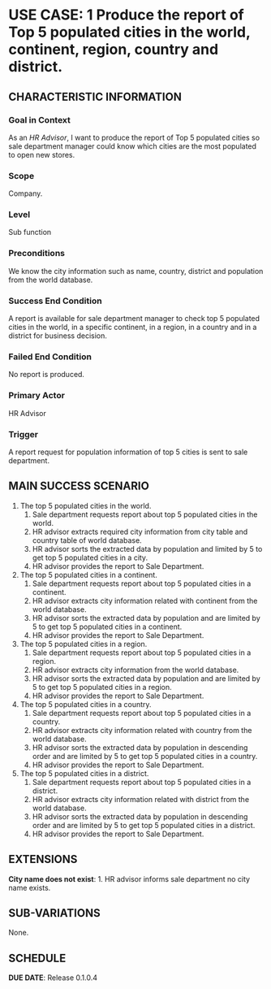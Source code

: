 # USE CASE: 1 Produce the report of Top 5 populated cities in the world, continent, region, country and district.

## CHARACTERISTIC INFORMATION

### Goal in Context

As an *HR Advisor*, I want to produce the report of Top 5 populated cities so sale department manager could know which cities are the most populated to open new stores. 
### Scope

Company.

### Level

Sub function

### Preconditions

We know the city information such as name, country, district and population from the world database. 

### Success End Condition

A report is available for sale department manager to check top 5 populated cities in the world, in a specific continent, in a region, in a country and in a district for business decision.

### Failed End Condition

No report is produced.

### Primary Actor

HR Advisor

### Trigger

A report request for population information of top 5 cities is sent to sale department.

## MAIN SUCCESS SCENARIO

1. The top 5 populated cities in the world.
   1. Sale department requests report about top 5 populated cities in the world.
   2. HR advisor extracts required city information from city table and country table of world database.
   3. HR advisor sorts the extracted data by population and limited by 5 to get top 5 populated cities in a city.
   4. HR advisor provides the report to Sale Department.
2. The top 5 populated cities in a continent.
   1. Sale department requests report about top 5 populated cities in a continent.
   2. HR advisor extracts city information related with continent from the world database.
   3. HR advisor sorts the extracted data by population and are limited by 5 to get top 5 populated cities in a continent.
   4. HR advisor provides the report to Sale Department.
3. The top 5 populated cities in a region.
   1. Sale department requests report about top 5 populated cities in a region.
   2. HR advisor extracts city information  from the world database.
   3. HR advisor sorts the extracted data by population and are limited by 5 to get top 5 populated cities in a region.
   4. HR advisor provides the report to Sale Department.
4. The top 5 populated cities in a country.
   1. Sale department requests report about top 5 populated cities in a country.
   2. HR advisor extracts city information related with country from the world database.
   3. HR advisor sorts the extracted data by population in descending order and are limited by 5 to get top 5 populated cities in a country.
   4. HR advisor provides the report to Sale Department.
5. The top 5 populated cities in a district.
   1. Sale department requests report about top 5 populated cities in a district.
   2. HR advisor extracts city information related with district from the world database.
   3. HR advisor sorts the extracted data by population in descending order and are limited by 5 to get top 5 populated cities in a district.
   4. HR advisor provides the report to Sale Department.


## EXTENSIONS

**City name does not exist**:
    1. HR advisor informs sale department no city name exists.

## SUB-VARIATIONS

None.

## SCHEDULE

**DUE DATE**: Release 0.1.0.4
